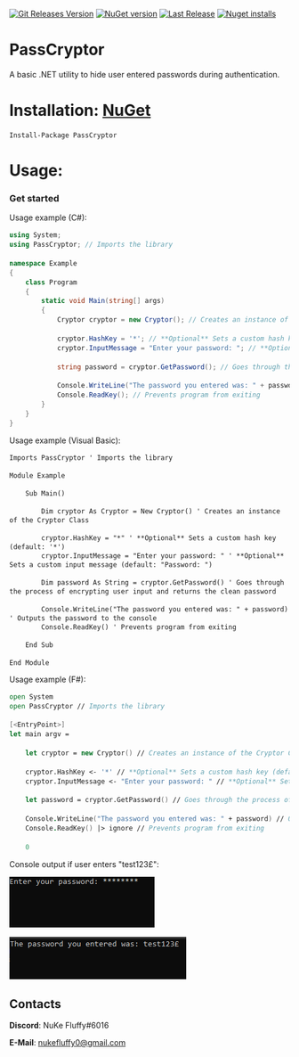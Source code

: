 [![Git Releases Version](https://img.shields.io/github/release/NuKeFluffy/PassCryptor.svg)](https://github.com/NuKeFluffy/PassCryptor/releases)
[![NuGet version](https://badge.fury.io/nu/PassCryptor.svg)](https://badge.fury.io/nu/PassCryptor)
[![Last Release](https://img.shields.io/github/release-date/NuKeFluffy/PassCryptor.svg?logo=PassCryptor)](https://github.com/NuKeFluffy/PassCryptor/releases)
[![Nuget installs](https://img.shields.io/nuget/dt/PassCryptor.svg)](https://www.nuget.org/packages/PassCryptor/)  

# PassCryptor
A basic .NET utility to hide user entered passwords during authentication.

# Installation: [NuGet](https://www.nuget.org/)
```
Install-Package PassCryptor
```
# Usage:
### Get started
Usage example (C#):
```csharp
using System;
using PassCryptor; // Imports the library

namespace Example
{
    class Program
    {
        static void Main(string[] args)
        {
            Cryptor cryptor = new Cryptor(); // Creates an instance of the Cryptor Class
            
            cryptor.HashKey = '*'; // **Optional** Sets a custom hash key (default: '*')
            cryptor.InputMessage = "Enter your password: "; // **Optional** Sets a custom input message (default: "Password: ")
            
            string password = cryptor.GetPassword(); // Goes through the process of encrypting user input and returns the clean password
            
            Console.WriteLine("The password you entered was: " + password); // Outputs the password to the console
            Console.ReadKey(); // Prevents program from exiting
        }
    }
}
```
Usage example (Visual Basic):
```vb.net
Imports PassCryptor ' Imports the library

Module Example

    Sub Main()

        Dim cryptor As Cryptor = New Cryptor() ' Creates an instance of the Cryptor Class

        cryptor.HashKey = "*" ' **Optional** Sets a custom hash key (default: '*')
        cryptor.InputMessage = "Enter your password: " ' **Optional** Sets a custom input message (default: "Password: ")

        Dim password As String = cryptor.GetPassword() ' Goes through the process of encrypting user input and returns the clean password

        Console.WriteLine("The password you entered was: " + password) ' Outputs the password to the console
        Console.ReadKey() ' Prevents program from exiting

    End Sub

End Module
```
Usage example (F#):
```fsharp
open System
open PassCryptor // Imports the library

[<EntryPoint>]
let main argv =

    let cryptor = new Cryptor() // Creates an instance of the Cryptor Class

    cryptor.HashKey <- '*' // **Optional** Sets a custom hash key (default: '*')
    cryptor.InputMessage <- "Enter your password: " // **Optional** Sets a custom input message (default: "Password: ")

    let password = cryptor.GetPassword() // Goes through the process of encrypting user input and returns the clean password

    Console.WriteLine("The password you entered was: " + password) // Outputs the password to the console
    Console.ReadKey() |> ignore // Prevents program from exiting

    0
```
Console output if user enters "test123£":

![ExampleBefore](exampleBefore.png)

![ExampleAfter](exampleAfter.png)


## Contacts
**Discord**: NuKe Fluffy#6016

**E-Mail**: nukefluffy0@gmail.com
